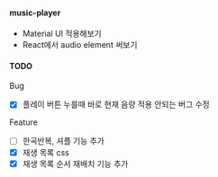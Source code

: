 #### music-player

- Material UI 적용해보기
- React에서 audio element 써보기

#### TODO

Bug

- [x] 플레이 버튼 누를때 바로 현재 음량 적용 안되는 버그 수정

Feature

- [ ] 한곡반복, 셔플 기능 추가
- [x] 재생 목록 css
- [x] 재생 목록 순서 재배치 기능 추가
